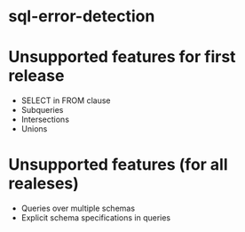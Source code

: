 # sql-error-detection

# Unsupported features for first release
- SELECT in FROM clause
- Subqueries
- Intersections
- Unions

# Unsupported features (for all realeses)
- Queries over multiple schemas
- Explicit schema specifications in queries
